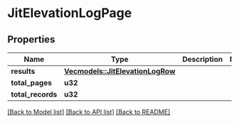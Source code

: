 # JitElevationLogPage

## Properties

Name | Type | Description | Notes
------------ | ------------- | ------------- | -------------
**results** | [**Vec<models::JitElevationLogRow>**](JitElevationLogRow.md) |  | 
**total_pages** | **u32** |  | 
**total_records** | **u32** |  | 

[[Back to Model list]](../README.md#documentation-for-models) [[Back to API list]](../README.md#documentation-for-api-endpoints) [[Back to README]](../README.md)


